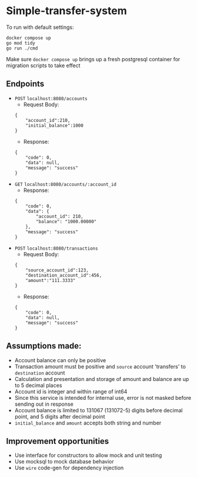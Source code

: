 # Simple-transfer-system

To run with default settings:
```
docker compose up
go mod tidy
go run ./cmd
```

Make sure `docker compose up` brings up a fresh postgresql container for migration scripts to take effect

## Endpoints
* `POST` `localhost:8080/accounts`
    * Request Body:
    ```
    {
        "account_id":210,
        "initial_balance":1000
    }
    ```
    * Response:
    ```
    {
        "code": 0,
        "data": null,
        "message": "success"
    }
    ```
* `GET` `localhost:8080/accounts/:account_id`
    * Response:
    ```
    {
        "code": 0,
        "data": {
            "account_id": 210,
            "balance": "1000.00000"
        },
        "message": "success"
    }
    ```
* `POST` `localhost:8080/transactions`
    * Request Body:
    ```
    {
        "source_account_id":123,
        "destination_account_id":456,
        "amount":"111.3333"
    }
    ```
    * Response:
    ```
    {
        "code": 0,
        "data": null,
        "message": "success"
    }
    ```

## Assumptions made:
* Account balance can only be positive
* Transaction amount must be positive and `source` account 'transfers' to `destination` account
* Calculation and presentation and storage of amount and balance are up to 5 decimal places
* Account id is integer and within range of int64
* Since this service is intended for internal use, error is not masked before sending out in response
* Account balance is limited to 131067 (131072-5) digits before decimal point, and 5 digits after decimal point
* `initial_balance` and `amount` accepts both string and number

## Improvement opportunities
* Use interface for constructors to allow mock and unit testing
* Use mocksql to mock database behavior
* Use `wire` code-gen for dependency injection